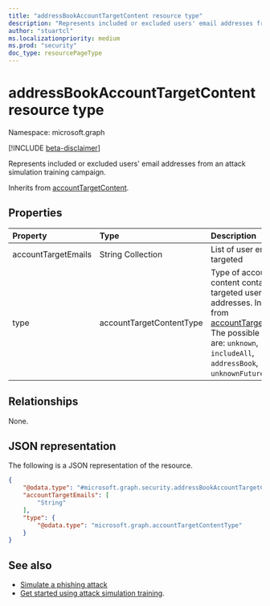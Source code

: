 ```yaml
---
title: "addressBookAccountTargetContent resource type"
description: "Represents included or excluded users' email addresses from an attack simulation training campaign."
author: "stuartcl"
ms.localizationpriority: medium
ms.prod: "security"
doc_type: resourcePageType
---
```


# addressBookAccountTargetContent resource type

Namespace: microsoft.graph

[!INCLUDE [beta-disclaimer](../../includes/beta-disclaimer.md)]

Represents included or excluded users' email addresses from an attack simulation training campaign.

Inherits from [accountTargetContent](../resources/accounttargetcontent.md).

## Properties

|Property|Type|Description|
|:---|:---|:---|
|accountTargetEmails|String Collection|List of user emails targeted|
|type|accountTargetContentType| Type of account target content contains targeted user email addresses. Inherited from [accountTargetContent](../resources/accounttargetcontent.md). The possible values are: `unknown`, `includeAll`, `addressBook`, `unknownFutureValue`.|

## Relationships

None.

## JSON representation

The following is a JSON representation of the resource.
<!-- {
  "blockType": "resource",
  "@odata.type": "microsoft.graph.addressBookAccountTargetContent",
  "openType": true
}
-->
``` json
{
    "@odata.type": "#microsoft.graph.security.addressBookAccountTargetContent",
    "accountTargetEmails": [
        "String"
    ],
    "type": {
        "@odata.type": "microsoft.graph.accountTargetContentType"
    }
}
```

## See also

- [Simulate a phishing attack](/microsoft-365/security/office-365-security/attack-simulation-training?view=o365-worldwide&preserve-view=true)
- [Get started using attack simulation training](/microsoft-365/security/office-365-security/attack-simulation-training-get-started?view=o365-worldwide&preserve-view=true#simulations).
